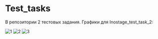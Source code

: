 # Test_tasks

В репозитории 2 тестовых задания.
Графики для Inostage_test_task_2:


![1](https://user-images.githubusercontent.com/62388152/190607557-d46970d9-efda-4e21-b783-37b0a55b2b3f.png)
![2](https://user-images.githubusercontent.com/62388152/190607570-d4e56f5f-d716-48f7-b08f-0e2ce67ba832.png)
![3](https://user-images.githubusercontent.com/62388152/190607580-e02ce435-fa68-4ad0-8284-562e575f0510.png)
